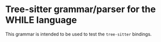 # Tree-sitter grammar/parser for the WHILE language

This grammar is intended to be used to test the `tree-sitter` bindings.
